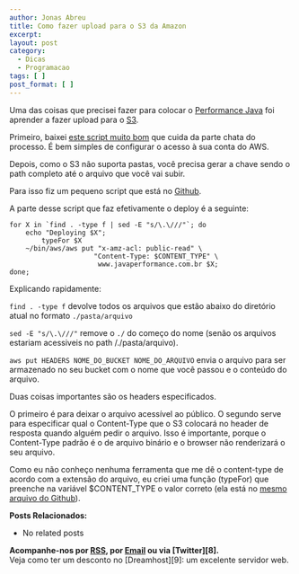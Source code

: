 ```yaml
---
author: Jonas Abreu
title: Como fazer upload para o S3 da Amazon
excerpt:
layout: post
category:
  - Dicas
  - Programacao
tags: [ ]
post_format: [ ]
---
```

Uma das coisas que precisei fazer para colocar o [Performance Java][1] foi aprender a fazer upload para o [S3][2].

Primeiro, baixei [este script muito bom][3] que cuida da parte chata do processo. É bem simples de configurar o acesso à sua conta do AWS.

Depois, como o S3 não suporta pastas, você precisa gerar a chave sendo o path completo até o arquivo que você vai subir.

Para isso fiz um pequeno script que está no [Github][4].

A parte desse script que faz efetivamente o deploy é a seguinte:

    
    for X in `find . -type f | sed -E "s/\.\///"`; do
    	echo "Deploying $X";
            typeFor $X
    	~/bin/aws/aws put "x-amz-acl: public-read" \
                         "Content-Type: $CONTENT_TYPE" \
                          www.javaperformance.com.br $X;
    done;
    

Explicando rapidamente:

`find . -type f` devolve todos os arquivos que estão abaixo do diretório atual no formato `./pasta/arquivo`

`sed -E "s/\.\///"` remove o `./` do começo do nome (senão os arquivos estariam acessiveis no path /./pasta/arquivo).

`aws put HEADERS NOME_DO_BUCKET NOME_DO_ARQUIVO` envia o arquivo para ser armazenado no seu bucket com o nome que você passou e o conteúdo do arquivo.

Duas coisas importantes são os headers especificados.

O primeiro é para deixar o arquivo acessível ao público. O segundo serve para especificar qual o Content-Type que o S3 colocará no header de resposta quando alguém pedir o arquivo. Isso é importante, porque o Content-Type padrão é o de arquivo binário e o browser não renderizará o seu arquivo.

Como eu não conheço nenhuma ferramenta que me dê o content-type de acordo com a extensão do arquivo, eu criei uma função (typeFor) que preenche na variável $CONTENT_TYPE o valor correto (ela está no [mesmo arquivo do Github][4]).

**Posts Relacionados:** 
*   No related posts









**Acompanhe-nos por [ RSS][6], por [Email][7] ou via [Twitter][8].**  
Veja como ter um desconto no [Dreamhost][9]: um excelente servidor web.

 [1]: http://www.javaperformance.com.br
 [2]: http://aws.amazon.com/s3/
 [3]: http://timkay.com/aws/
 [4]: https://github.com/jonasabreu/performance/blob/master/deploy.sh
 [5]: https://twitter.com/share
 [6]: http://feeds.feedburner.com/VidaGeek
 [7]: http://feedburner.google.com/fb/a/mailverify?uri=VidaGeek&loc=pt_BR


